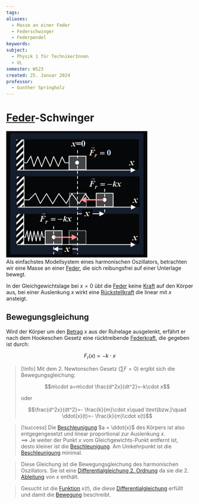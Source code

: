```yaml
---
tags: 
aliases:
  - Masse an einer Feder
  - Federschwinger
  - Federpendel
keywords: 
subject:
  - Physik 1 für TechnikerInnen
  - VL
semester: WS23
created: 25. Januar 2024
professor:
  - Gunther Springholz
---
```

 

# [Feder](Federkraft.md)-Schwinger

![InlineR](assets/Pasted%20image%2020240125155851.png)  
Als einfachstes Modellsystem eines harmonischen Oszillators, betrachten wir eine Masse an einer [Feder](Federkraft.md), die sich reibungsfrei auf einer Unterlage bewegt.

In der Gleichgewichtslage bei $x = 0$ übt die [Feder](Federkraft.md) keine [Kraft]({MOC}%20Kräfte.md) auf den Körper aus, bei einer Auslenkung $x$ wirkt eine [Rückstellkraft](Federkraft.md) die linear mit $x$ ansteigt.

## Bewegungsgleichung

Wird der Körper um den [Betrag](../Mathematik/Algebra/Betrag.md) x aus der Ruhelage ausgelenkt, erfährt er nach dem Hookeschen Gesetz eine rücktreibende [Federkraft](Federkraft.md), die gegeben ist durch:  

$$F_{r}(x)=-k\cdot x$$

> [!info] Mit dem 2. Newtonschen Gesetz ($\sum F=0$) ergibt sich die Bewegungsgleichung:  
>
> $$m\cdot a=m\cdot \frac{d^2x}{dt^2}=-k\cdot x$$
>
> oder
>
> $$\frac{d^2x}{dt^2}=- \frac{k}{m}\cdot x\quad \text{bzw.}\quad \ddot{x}(t)=- \frac{k}{m}\cdot x(t)$$

> [!success] Die [Beschleunigung](Kinematik.md) $a = \ddot{x}$ des Körpers ist also entgegengesetzt und linear proportional zur Auslenkung $x$.  
> $\implies$ Je weiter der Punkt $x$ vom Gleichgewichts-Punkt entfernt ist, desto kleiner ist die [Beschleunigung](Kinematik.md). Am Umkehrpunkt ist die [Beschleunigung](Kinematik.md) minimal.

> Diese Gleichung ist die Bewegungsgleichung des harmonischen Oszillators. Sie ist eine [Differentialgleichung 2. Ordnung](lineare%20DGL%202.%20Ordnung.md) da sie die 2. [Ableitung](../Mathematik/Analysis/Differenzialrechnung.md) von $x$ enthält.

> Gesucht ist die [Funktion](../Mathematik/Algebra/Abbild.md) $x(t)$, die diese [Differentialgleichung](../Mathematik/GDGL.md) erfüllt und damit die [Bewegung](Kinematik.md) beschreibt.